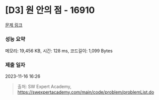 # [D3] 원 안의 점 - 16910 

[문제 링크](https://swexpertacademy.com/main/code/problem/problemDetail.do?contestProbId=AYcllbDqUVgDFASR) 

### 성능 요약

메모리: 19,456 KB, 시간: 128 ms, 코드길이: 1,099 Bytes

### 제출 일자

2023-11-16 16:26



> 출처: SW Expert Academy, https://swexpertacademy.com/main/code/problem/problemList.do